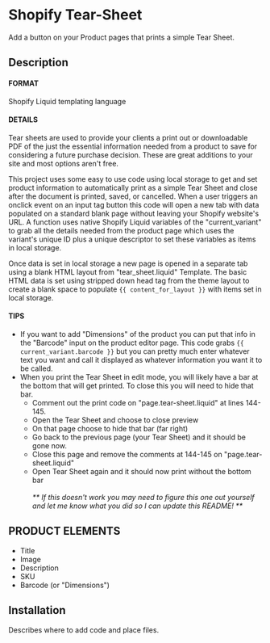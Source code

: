 # Shopify Tear-Sheet
Add a button on your Product pages that prints a simple Tear Sheet.

## Description 
#### FORMAT
Shopify Liquid templating language

#### DETAILS
Tear sheets are used to provide your clients a print out or downloadable PDF of the just the essential information needed from a product to save for considering a future purchase decision. These are great additions to your site and most options aren't free.

This project uses some easy to use code using local storage to get and set product information to automatically print as a simple Tear Sheet and close after the document is printed, saved, or cancelled. When a user triggers an onclick event on an input tag button this code will open a new tab with data populated on a standard blank page without leaving your Shopify website's URL. A function uses native Shopify Liquid variables of the "current_variant" to grab all the details needed from the product page which uses the variant's unique ID plus a unique descriptor to set these variables as items in local storage.

Once data is set in local storage a new page is opened in a separate tab using a blank HTML layout from "tear_sheet.liquid" Template. The basic HTML data is set using stripped down head tag from the theme layout to create a blank space to populate `{{ content_for_layout }}` with items set in local storage.


#### TIPS
- If you want to add "Dimensions" of the product you can put that info in the "Barcode" input on the product editor page. This code grabs `{{ current_variant.barcode }}` but you can pretty much enter whatever text you want and call it displayed as whatever information you want it to be called.
- When you print the Tear Sheet in edit mode, you will likely have a bar at the bottom that will get printed. To close this you will need to hide that bar.
    - Comment out the print code on "page.tear-sheet.liquid" at lines 144-145.
    - Open the Tear Sheet and choose to close preview
    - On that page choose to hide that bar (far right)
    - Go back to the previous page (your Tear Sheet) and it should be gone now.
    - Close this page and remove the comments at 144-145 on "page.tear-sheet.liquid"
    - Open Tear Sheet again and it should now print without the bottom bar<br><br>
        <i>** If this doesn't work you may need to figure this one out yourself and let me know what you did so I can update this README! **</i><br>

## PRODUCT ELEMENTS
- Title
- Image
- Description
- SKU
- Barcode (or "Dimensions")

## Installation

Describes where to add code and place files.
